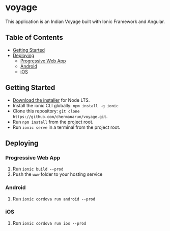 # voyage


This application is an Indian Voyage built with Ionic Framework and Angular.

## Table of Contents
- [Getting Started](#getting-started)
- [Deploying](#deploying)
  - [Progressive Web App](#progressive-web-app)
  - [Android](#android)
  - [iOS](#ios)

## Getting Started

* [Download the installer](https://nodejs.org/) for Node LTS.
* Install the ionic CLI globally: `npm install -g ionic`
* Clone this repository: `git clone https://github.com/chermanarun/voyage.git`.
* Run `npm install` from the project root.
* Run `ionic serve` in a terminal from the project root.

## Deploying

### Progressive Web App
1. Run `ionic build --prod`
2. Push the `www` folder to your hosting service

### Android

1. Run `ionic cordova run android --prod`

### iOS

1. Run `ionic cordova run ios --prod`
